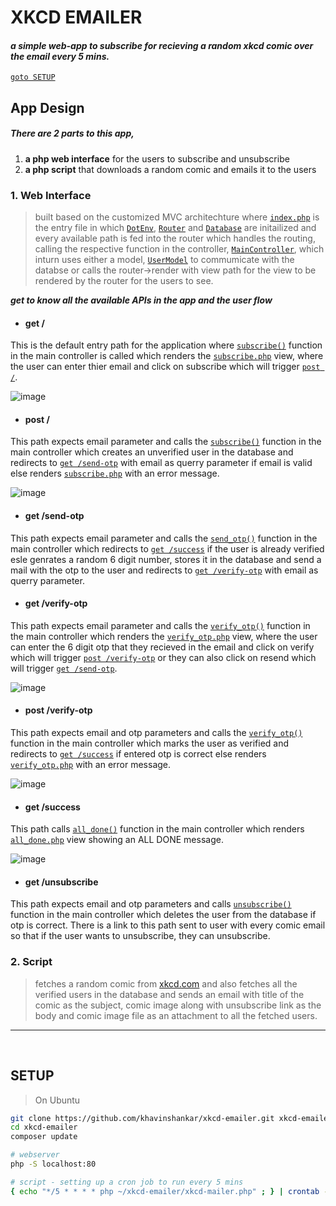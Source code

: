# XKCD EMAILER
#### *a simple web-app to subscribe for recieving a random xkcd comic over the email every 5 mins.*

[`goto SETUP`](#SETUP)

## App Design
##### There are 2 parts to this app,
1. **a php web interface** for the users to subscribe and unsubscribe 
2. **a php script** that downloads a random comic and emails it to the users

### 1. Web Interface
> built based on the customized MVC architechture where [`index.php`](/index.php) is the entry file in which [`DotEnv`](/helpers/DotEnv.php "`DotEnv`"), [`Router`](/Router.php "`Router`") and [`Database`](/Database.php "`Database`") are initailized and every available path is fed into the router which handles the routing, calling the respective function in the controller, [`MainController`](/controllers/MainController.php "`MainController`"), which inturn uses either a model, [`UserModel`](/models/User.php "`UserModel`") to commumicate with the databse or calls the router->render with view path for the view to be rendered by the router for the users to see.

***get to know all the available APIs in the app and the user flow***

* ####  get /
This is the default entry path for the application where [`subscribe()`](/controllers/MainController.php "`subscribe()`") function in the main controller is called which renders the [`subscribe.php`](/views/subscribe.php "`subscribe.php`") view, where the user can enter thier email and click on  subscribe which will trigger [`post /`](#post).

![image](https://user-images.githubusercontent.com/29787772/146320551-b405fe62-e69f-4abd-aa3a-3f6a9c309868.png)

* ####  post /
This path expects email parameter and calls the [`subscribe()`](/controllers/MainController.php "`subscribe()`") function in the main controller which creates an unverified user in the database and redirects to [`get /send-otp`](#get-send-otp) with email as querry parameter if email is valid else renders [`subscribe.php`](/views/subscribe.php "`subscribe.php`") with an error message.

![image](https://user-images.githubusercontent.com/29787772/146321342-2c66b350-8756-4e46-91c7-be716bf39177.png)

* ####  get /send-otp
This path expects email parameter and calls the [`send_otp()`](/controllers/MainController.php "`send_otp()`") function in the main controller which redirects to [`get /success`](#get-success) if the user is already verified esle genrates a random 6 digit number, stores it in the database and send a mail with the otp to the user and redirects to [`get /verify-otp`](#get-verify-otp) with email as querry parameter.

* ####  get /verify-otp
This path expects email parameter and calls the [`verify_otp()`](/controllers/MainController.php "`verify_otp()`") function in the main controller which renders the [`verify_otp.php`](/views/verify_otp.php "`verify_otp.php`") view, where the user can enter the 6 digit otp that they recieved in the email and click on verify which will trigger [`post /verify-otp`](#post-verify-otp) or they can also click on resend which will trigger [`get /send-otp`](#get-send-otp).

![image](https://user-images.githubusercontent.com/29787772/146320757-fdfcf7d5-ad22-41f6-9c86-ab71747fe6c3.png)

* ####  post /verify-otp
This path expects email and otp parameters and calls the [`verify_otp()`](/controllers/MainController.php "`verify_otp()`") function in the main controller which marks the user as verified and redirects to [`get /success`](#get-success) if entered otp is correct else renders [`verify_otp.php`](/views/verify_otp.php "`verify_otp.php`") with an error message.

![image](https://user-images.githubusercontent.com/29787772/146321022-7683a136-16bb-4552-9347-01b0a271969e.png)

* ####  get /success
This path calls [`all_done()`](/controllers/MainController.php "`all_done()`") function in the main controller which renders [`all_done.php`](/views/all_done.php "`all_done.php`") view showing an ALL DONE message. 

![image](https://user-images.githubusercontent.com/29787772/146321135-71ae9877-94e6-434b-855b-b344d4bef114.png)

* ####  get /unsubscribe
This path expects email and otp parameters and calls [`unsubscribe()`](/controllers/MainController.php "`unsubscribe()`") function in the main controller which deletes the user from the database if otp is correct. There is a link to this path sent to user with every comic email so that if the user wants to unsubscribe, they can unsubscribe.

### 2. Script
> fetches a random comic from [xkcd.com](https://xkcd.com/ "xkcd.com") and also fetches all the verified users in the database and sends an email with title of the comic as the subject, comic image along with unsubscribe link as the body and comic image file as an attachment to all the fetched users.

___
</br>

## SETUP
> On Ubuntu 

```bash
git clone https://github.com/khavinshankar/xkcd-emailer.git xkcd-emailer
cd xkcd-emailer
composer update

# webserver
php -S localhost:80

# script - setting up a cron job to run every 5 mins
{ echo "*/5 * * * * php ~/xkcd-emailer/xkcd-mailer.php" ; } | crontab -
```
